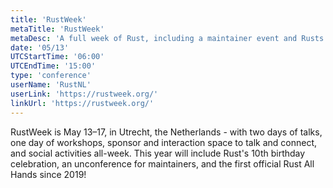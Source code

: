 ```yaml
---
title: 'RustWeek'
metaTitle: 'RustWeek'
metaDesc: 'A full week of Rust, including a maintainer event and Rusts 10 year birthday'
date: '05/13'
UTCStartTime: '06:00'
UTCEndTime: '15:00'
type: 'conference'
userName: 'RustNL'
userLink: 'https://rustweek.org/'
linkUrl: 'https://rustweek.org/'
---
```


RustWeek is May 13–17, in Utrecht, the Netherlands - with two days of talks, one day of workshops, sponsor and interaction space to talk and connect, and social activities all-week. This year will include Rust's 10th birthday celebration, an unconference for maintainers, and the first official Rust All Hands since 2019!

